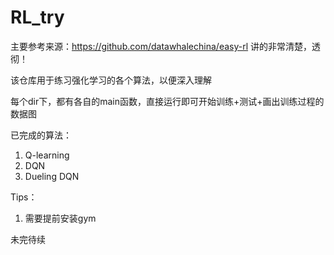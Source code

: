 # RL_try

主要参考来源：https://github.com/datawhalechina/easy-rl
讲的非常清楚，透彻！

该仓库用于练习强化学习的各个算法，以便深入理解

每个dir下，都有各自的main函数，直接运行即可开始训练+测试+画出训练过程的数据图

已完成的算法：
1. Q-learning
2. DQN
3. Dueling DQN

Tips：

1. 需要提前安装gym

未完待续